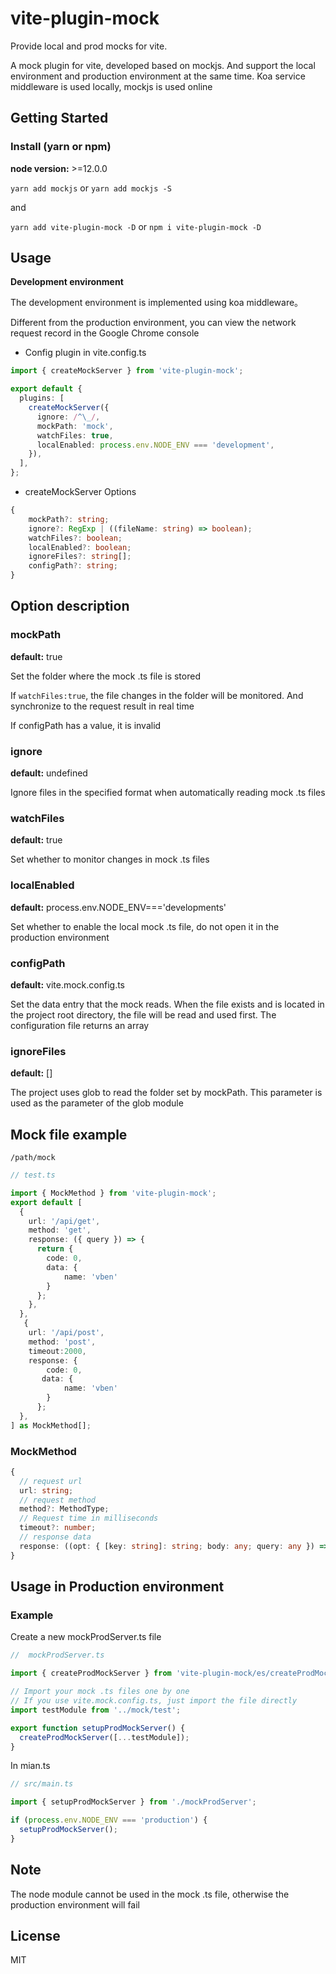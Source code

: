 # vite-plugin-mock

Provide local and prod mocks for vite.

A mock plugin for vite, developed based on mockjs. And support the local environment and production environment at the same time. Koa service middleware is used locally, mockjs is used online

## Getting Started

### Install (yarn or npm)

**node version:** >=12.0.0

`yarn add mockjs` or `yarn add mockjs -S`

and

`yarn add vite-plugin-mock -D` or `npm i vite-plugin-mock -D`

## Usage

**Development environment**

The development environment is implemented using koa middleware。

Different from the production environment, you can view the network request record in the Google Chrome console

- Config plugin in vite.config.ts

```ts
import { createMockServer } from 'vite-plugin-mock';

export default {
  plugins: [
    createMockServer({
      ignore: /^\_/,
      mockPath: 'mock',
      watchFiles: true,
      localEnabled: process.env.NODE_ENV === 'development',
    }),
  ],
};
```

- createMockServer Options

```ts
{
    mockPath?: string;
    ignore?: RegExp | ((fileName: string) => boolean);
    watchFiles?: boolean;
    localEnabled?: boolean;
    ignoreFiles?: string[];
    configPath?: string;
}
```

## Option description

### mockPath

**default:** true

Set the folder where the mock .ts file is stored

If `watchFiles:true`, the file changes in the folder will be monitored. And synchronize to the request result in real time

If configPath has a value, it is invalid

### ignore

**default:** undefined

Ignore files in the specified format when automatically reading mock .ts files

### watchFiles

**default:** true

Set whether to monitor changes in mock .ts files

### localEnabled

**default:** process.env.NODE_ENV==='developments'

Set whether to enable the local mock .ts file, do not open it in the production environment

### configPath

**default:** vite.mock.config.ts

Set the data entry that the mock reads. When the file exists and is located in the project root directory, the file will be read and used first. The configuration file returns an array

### ignoreFiles

**default:** []

The project uses glob to read the folder set by mockPath. This parameter is used as the parameter of the glob module

## Mock file example

`/path/mock`

```ts
// test.ts

import { MockMethod } from 'vite-plugin-mock';
export default [
  {
    url: '/api/get',
    method: 'get',
    response: ({ query }) => {
      return {
        code: 0,
        data: {
        	name: 'vben'
        }
      };
    },
  },
   {
    url: '/api/post',
    method: 'post',
    timeout:2000,
    response: {
      	code: 0,
       data: {
        	name: 'vben'
        }
      };
  },
] as MockMethod[];


```

### MockMethod

```ts
{
  // request url
  url: string;
  // request method
  method?: MethodType;
  // Request time in milliseconds
  timeout?: number;
  // response data
  response: ((opt: { [key: string]: string; body: any; query: any }) => any) | any;
}

```

## Usage in Production environment

### Example

Create a new mockProdServer.ts file

```ts
//  mockProdServer.ts

import { createProdMockServer } from 'vite-plugin-mock/es/createProdMockServer';

// Import your mock .ts files one by one
// If you use vite.mock.config.ts, just import the file directly
import testModule from '../mock/test';

export function setupProdMockServer() {
  createProdMockServer([...testModule]);
}
```

In mian.ts

```ts
// src/main.ts

import { setupProdMockServer } from './mockProdServer';

if (process.env.NODE_ENV === 'production') {
  setupProdMockServer();
}
```

## Note

The node module cannot be used in the mock .ts file, otherwise the production environment will fail

## License

MIT
